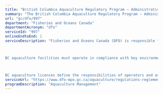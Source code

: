 ```yaml
---
title: "British Columbia Aquaculture Regulatory Program – Administrative Changes"
summary: "The British Columbia Aquaculture Regulatory Program – Administrative Changes service from Fisheries and Oceans Canada is available end-to-end online, according to the GC Service Inventory."
url: "gc/dfo/997"
department: "Fisheries and Oceans Canada"
departmentAcronym: "dfo"
serviceId: "997"
onlineEndtoEnd: 1
serviceDescription: "Fisheries and Oceans Canada (DFO) is responsible for issuing BC aquaculture licences for marine finfish, shellfish, freshwater (or land-based) and enhancement operations. 



BC aquaculture facilities must operate in compliance with key environmental and health legislation such as the Health of Animals Act, Food and Drugs Act, and Species at Risk Act. 



BC aquaculture licences define the responsibilities of operators and assure processors and consumers that they are buying seafood from a licensed facility."
serviceUrl: "https://www.dfo-mpo.gc.ca/aquaculture/regulations-reglements-eng.html"
programDescription: "Aquaculture Management"
---
```

